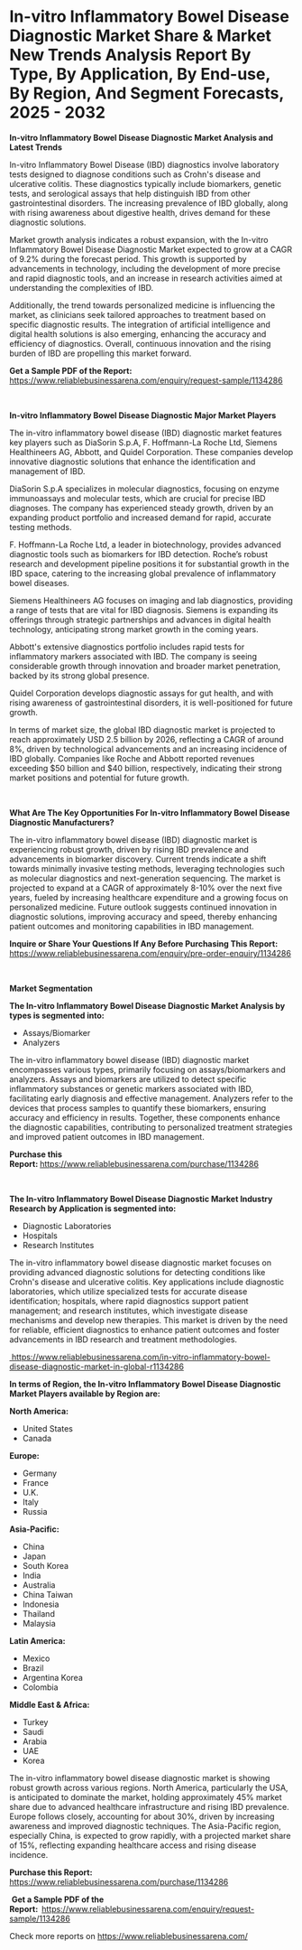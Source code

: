 <p><h1>In-vitro Inflammatory Bowel Disease Diagnostic Market Share & Market New Trends Analysis Report By Type, By Application, By End-use, By Region, And Segment Forecasts, 2025 - 2032</h1></p><p><strong>In-vitro Inflammatory Bowel Disease Diagnostic Market Analysis and Latest Trends</strong></p>
<p><p>In-vitro Inflammatory Bowel Disease (IBD) diagnostics involve laboratory tests designed to diagnose conditions such as Crohn's disease and ulcerative colitis. These diagnostics typically include biomarkers, genetic tests, and serological assays that help distinguish IBD from other gastrointestinal disorders. The increasing prevalence of IBD globally, along with rising awareness about digestive health, drives demand for these diagnostic solutions. </p><p>Market growth analysis indicates a robust expansion, with the In-vitro Inflammatory Bowel Disease Diagnostic Market expected to grow at a CAGR of 9.2% during the forecast period. This growth is supported by advancements in technology, including the development of more precise and rapid diagnostic tools, and an increase in research activities aimed at understanding the complexities of IBD. </p><p>Additionally, the trend towards personalized medicine is influencing the market, as clinicians seek tailored approaches to treatment based on specific diagnostic results. The integration of artificial intelligence and digital health solutions is also emerging, enhancing the accuracy and efficiency of diagnostics. Overall, continuous innovation and the rising burden of IBD are propelling this market forward.</p></p>
<p><strong>Get a Sample PDF of the Report:&nbsp;</strong> <a href="https://www.reliablebusinessarena.com/enquiry/request-sample/1134286?utm_campaign=3314&utm_medium=2&utm_source=Github&utm_content=ia&utm_term=25032025&utm_id=in-vitro-inflammatory-bowel-disease-diagnostic">https://www.reliablebusinessarena.com/enquiry/request-sample/1134286</a></p>
<p>&nbsp;</p>
<p><strong>In-vitro Inflammatory Bowel Disease Diagnostic Major Market Players</strong></p>
<p><p>The in-vitro inflammatory bowel disease (IBD) diagnostic market features key players such as DiaSorin S.p.A, F. Hoffmann-La Roche Ltd, Siemens Healthineers AG, Abbott, and Quidel Corporation. These companies develop innovative diagnostic solutions that enhance the identification and management of IBD.</p><p>DiaSorin S.p.A specializes in molecular diagnostics, focusing on enzyme immunoassays and molecular tests, which are crucial for precise IBD diagnoses. The company has experienced steady growth, driven by an expanding product portfolio and increased demand for rapid, accurate testing methods.</p><p>F. Hoffmann-La Roche Ltd, a leader in biotechnology, provides advanced diagnostic tools such as biomarkers for IBD detection. Roche’s robust research and development pipeline positions it for substantial growth in the IBD space, catering to the increasing global prevalence of inflammatory bowel diseases.</p><p>Siemens Healthineers AG focuses on imaging and lab diagnostics, providing a range of tests that are vital for IBD diagnosis. Siemens is expanding its offerings through strategic partnerships and advances in digital health technology, anticipating strong market growth in the coming years.</p><p>Abbott's extensive diagnostics portfolio includes rapid tests for inflammatory markers associated with IBD. The company is seeing considerable growth through innovation and broader market penetration, backed by its strong global presence.</p><p>Quidel Corporation develops diagnostic assays for gut health, and with rising awareness of gastrointestinal disorders, it is well-positioned for future growth.</p><p>In terms of market size, the global IBD diagnostic market is projected to reach approximately USD 2.5 billion by 2026, reflecting a CAGR of around 8%, driven by technological advancements and an increasing incidence of IBD globally. Companies like Roche and Abbott reported revenues exceeding $50 billion and $40 billion, respectively, indicating their strong market positions and potential for future growth.</p></p>
<p>&nbsp;</p>
<p><strong>What Are The Key Opportunities For In-vitro Inflammatory Bowel Disease Diagnostic Manufacturers?</strong></p>
<p><p>The in-vitro inflammatory bowel disease (IBD) diagnostic market is experiencing robust growth, driven by rising IBD prevalence and advancements in biomarker discovery. Current trends indicate a shift towards minimally invasive testing methods, leveraging technologies such as molecular diagnostics and next-generation sequencing. The market is projected to expand at a CAGR of approximately 8-10% over the next five years, fueled by increasing healthcare expenditure and a growing focus on personalized medicine. Future outlook suggests continued innovation in diagnostic solutions, improving accuracy and speed, thereby enhancing patient outcomes and monitoring capabilities in IBD management.</p></p>
<p><strong>Inquire or Share Your Questions If Any Before Purchasing This Report:</strong> <a href="https://www.reliablebusinessarena.com/enquiry/pre-order-enquiry/1134286?utm_campaign=3314&utm_medium=2&utm_source=Github&utm_content=ia&utm_term=25032025&utm_id=in-vitro-inflammatory-bowel-disease-diagnostic">https://www.reliablebusinessarena.com/enquiry/pre-order-enquiry/1134286</a></p>
<p>&nbsp;</p>
<p><strong>Market Segmentation</strong></p>
<p><strong>The In-vitro Inflammatory Bowel Disease Diagnostic Market Analysis by types is segmented into:</strong></p>
<p><ul><li>Assays/Biomarker</li><li>Analyzers</li></ul></p>
<p><p>The in-vitro inflammatory bowel disease (IBD) diagnostic market encompasses various types, primarily focusing on assays/biomarkers and analyzers. Assays and biomarkers are utilized to detect specific inflammatory substances or genetic markers associated with IBD, facilitating early diagnosis and effective management. Analyzers refer to the devices that process samples to quantify these biomarkers, ensuring accuracy and efficiency in results. Together, these components enhance the diagnostic capabilities, contributing to personalized treatment strategies and improved patient outcomes in IBD management.</p></p>
<p><strong>Purchase this Report:&nbsp;</strong><a href="https://www.reliablebusinessarena.com/purchase/1134286?utm_campaign=3314&utm_medium=2&utm_source=Github&utm_content=ia&utm_term=25032025&utm_id=in-vitro-inflammatory-bowel-disease-diagnostic">https://www.reliablebusinessarena.com/purchase/1134286</a></p>
<p>&nbsp;</p>
<p><strong>The In-vitro Inflammatory Bowel Disease Diagnostic Market Industry Research by Application is segmented into:</strong></p>
<p><ul><li>Diagnostic Laboratories</li><li>Hospitals</li><li>Research Institutes</li></ul></p>
<p><p>The in-vitro inflammatory bowel disease diagnostic market focuses on providing advanced diagnostic solutions for detecting conditions like Crohn's disease and ulcerative colitis. Key applications include diagnostic laboratories, which utilize specialized tests for accurate disease identification; hospitals, where rapid diagnostics support patient management; and research institutes, which investigate disease mechanisms and develop new therapies. This market is driven by the need for reliable, efficient diagnostics to enhance patient outcomes and foster advancements in IBD research and treatment methodologies.</p></p>
<p><a href="https://www.reliablebusinessarena.com/in-vitro-inflammatory-bowel-disease-diagnostic-market-in-global-r1134286?utm_campaign=3314&utm_medium=2&utm_source=Github&utm_content=ia&utm_term=25032025&utm_id=in-vitro-inflammatory-bowel-disease-diagnostic">&nbsp;https://www.reliablebusinessarena.com/in-vitro-inflammatory-bowel-disease-diagnostic-market-in-global-r1134286</a></p>
<p><strong>In terms of Region, the In-vitro Inflammatory Bowel Disease Diagnostic Market Players available by Region are:</strong></p>
<p>
    <p> <strong> North America: </strong>
        <ul>
            <li>United States</li>
            <li>Canada</li>
        </ul>
        </p> 
    <p> <strong> Europe: </strong>
        <ul>
            <li>Germany</li>
            <li>France</li>
            <li>U.K.</li>
            <li>Italy</li>
            <li>Russia</li>
        </ul>
        </p> 
    <p> <strong> Asia-Pacific: </strong>
        <ul>
            <li>China</li>
            <li>Japan</li>
            <li>South Korea</li>
            <li>India</li>
            <li>Australia</li>
            <li>China Taiwan</li>
            <li>Indonesia</li>
            <li>Thailand</li>
            <li>Malaysia</li>
        </ul>
        </p> 
    <p> <strong> Latin America: </strong>
        <ul>
            <li>Mexico</li>
            <li>Brazil</li>
            <li>Argentina Korea</li>
            <li>Colombia</li>
        </ul>
        </p> 
    <p> <strong> Middle East & Africa: </strong>
        <ul>
            <li>Turkey</li>
            <li>Saudi</li>
            <li>Arabia</li>
            <li>UAE</li>
            <li>Korea</li>
        </ul>
    </p>
    </p>
<p><p>The in-vitro inflammatory bowel disease diagnostic market is showing robust growth across various regions. North America, particularly the USA, is anticipated to dominate the market, holding approximately 45% market share due to advanced healthcare infrastructure and rising IBD prevalence. Europe follows closely, accounting for about 30%, driven by increasing awareness and improved diagnostic techniques. The Asia-Pacific region, especially China, is expected to grow rapidly, with a projected market share of 15%, reflecting expanding healthcare access and rising disease incidence.</p></p>
<p><strong>Purchase this Report: </strong><a href="https://www.reliablebusinessarena.com/purchase/1134286?utm_campaign=3314&utm_medium=2&utm_source=Github&utm_content=ia&utm_term=25032025&utm_id=in-vitro-inflammatory-bowel-disease-diagnostic">https://www.reliablebusinessarena.com/purchase/1134286</a></p>
<p>&nbsp;<strong>Get a Sample PDF of the Report:&nbsp;&nbsp;</strong><a href="https://www.reliablebusinessarena.com/enquiry/request-sample/1134286?utm_campaign=3314&utm_medium=2&utm_source=Github&utm_content=ia&utm_term=25032025&utm_id=in-vitro-inflammatory-bowel-disease-diagnostic">https://www.reliablebusinessarena.com/enquiry/request-sample/1134286</a></p>
<p><strong></strong></p>
<p>Check more reports on <a href="https://www.reliablebusinessarena.com/?utm_campaign=3314&utm_medium=2&utm_source=Github&utm_content=ia&utm_term=25032025&utm_id=in-vitro-inflammatory-bowel-disease-diagnostic">https://www.reliablebusinessarena.com/</a></p>